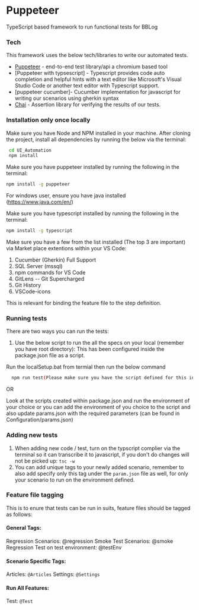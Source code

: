 # Puppeteer

TypeScript based framework to run functional tests for BBLog

### Tech
This framework uses the below tech/libraries to write our automated tests.
* [Puppeteer](https://pptr.dev/) - end-to-end test library/api a chromium based tool
* [Puppeteer with typsescript] - Typescript provides code auto completion and helpful hints with a text editor like Microsoft's Visual Studio Code or another text editor with Typescript support.
* [puppeteer cucumber]- Cucumber implementation for javascript for writing our scenarios using gherkin syntax
* [Chai](http://chaijs.com/api/bdd/) - Assertion library for verifying the results of our tests.


### Installation only once locally
Make sure you have Node and NPM installed in your machine. After cloning the project, install all dependencies by running the below via the terminal:

```cmd
 cd UI_Automation
 npm install
```
Make sure you have puppeteer installed by running the following in the terminal:

```sh
npm install -g puppeteer
```
For windows user, ensure you have java installed (https://www.java.com/en/)

Make sure you have typescript installed by running the following in the terminal:

```sh
npm install -g typescript
```

Make sure you have a few from the list installed (The top 3 are important) via Market place extentions within your VS Code:
1. Cucumber (Gherkin) Full Support
2. SQL Server (mssql)
3. npm commands for VS Code
4. GitLens -- Git Supercharged
5. Git History
6. VSCode-icons

This is relevant for binding the feature file to the step definition.

### Running tests
There are two ways you can run the tests:
1. Use the below script to run the all the specs on your local (remember you have root directory):
    This has been configured inside the package.json file as a script.
  
  Run the localSetup.bat from termial then run the below command

```sh
  npm run test(Please make sure you have the script defined for this in package.json)
``` 
  OR
  
  Look at the scripts created within package.json and run the environment of your choice or you can add the environment of you choice to the script and also update params.json with the required parameters (can be found in Configuration/params.json)
  
### Adding new tests
1. When adding new code / test, turn on the typscript complier via the terminal so it can transcribe it to javascript, if you don't do changes will not be picked up:
    `tsc -w`
2. You can add unique tags to your newly added scenario, remember to also add specify only this tag under the `param.json` file as well, for only your scenario to run on the environment defined.


### Feature file tagging
This is to enure that tests can be run in suits, feature files should be tagged as follows:

#### General Tags:
Regression Scenarios: @regression
Smoke Test Scenarios: @smoke
Regression Test on test environment: @testEnv

#### Scenario Specific Tags:
Articles: `@Articles`
Settings: `@Settings`

#### Run All Features:
Test: `@Test`




